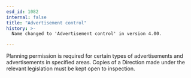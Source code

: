 ```yaml
---
esd_id: 1082
internal: false
title: "Advertisement control"
history: >-
  Name changed to 'Advertisement control' in version 4.00.

---
```


Planning permission is required for certain types of advertisements and advertisements in specified areas. Copies of a Direction made under the relevant legislation must be kept open to inspection.

